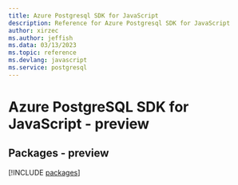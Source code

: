 ```yaml
---
title: Azure Postgresql SDK for JavaScript
description: Reference for Azure Postgresql SDK for JavaScript
author: xirzec
ms.author: jeffish
ms.data: 03/13/2023
ms.topic: reference
ms.devlang: javascript
ms.service: postgresql
---
```

# Azure PostgreSQL SDK for JavaScript - preview
## Packages - preview
[!INCLUDE [packages](postgresql-index.md)]